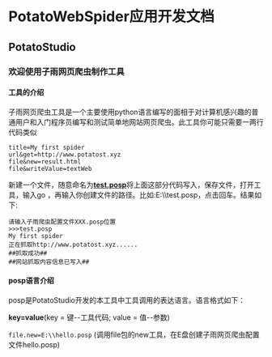 # PotatoWebSpider应用开发文档

## PotatoStudio

### 欢迎使用子雨网页爬虫制作工具



#### 工具的介绍

子雨网页爬虫工具是一个主要使用python语言编写的面相于对计算机感兴趣的普通用户和入门程序员编写和测试简单地网站网页爬虫。此工具你可能只需要一两行代码类似

```posp
title=My first spider
url&get=http://www.potatost.xyz
file&new=result.html
file&writeValue=textWeb
```

新建一个文件，随意命名为<u>**test.posp**</u>将上面这部分代码写入，保存文件，打开工具，输入go ，再输入你创建文件的路径。比如:E:\\\test.posp，点击回车。结果如下:

```psop
请输入子雨爬虫配置文件XXX.posp位置
>>>test.posp
My first spider
正在抓取http://www.potatost.xyz......
##抓取成功##
##网站抓取内容信息已写入##
```



#### posp语言介绍

posp是PotatoStudio开发的本工具中工具调用的表达语言。语言格式如下：

**key=value**(key = 键--工具代码; value = 值--参数)

`file.new=E:\\hello.posp` (调用file包的new工具，在E盘创建子雨网页爬虫配置文件hello.posp)